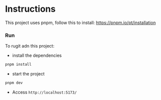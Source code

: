 # Instructions

This project uses pnpm, follow this to install: https://pnpm.io/pt/installation

### Run

To rugit adn this project:

- install the dependencies

```sh
pnpm install
```

- start the project

```sh
pnpm dev
```

- Access `http://localhost:5173/`
